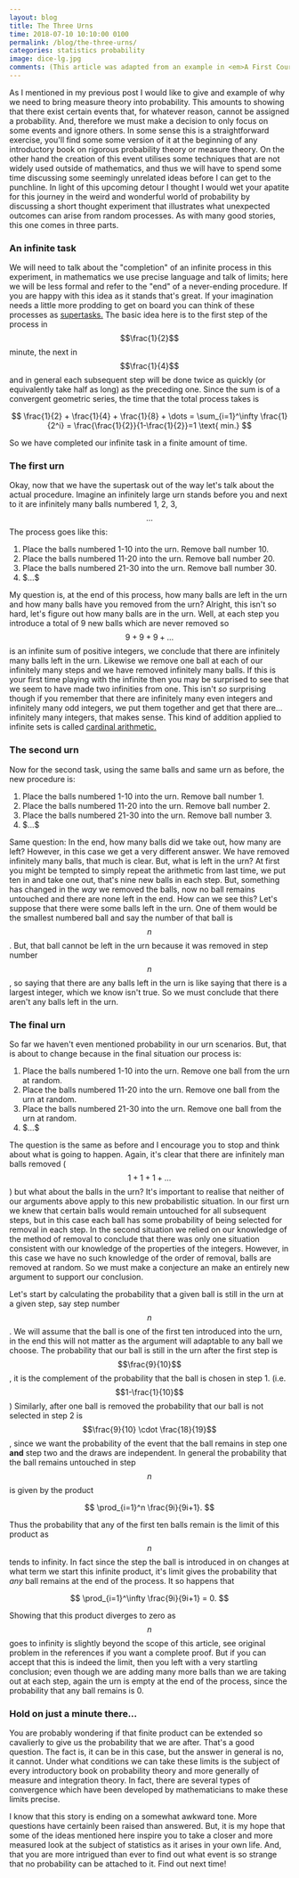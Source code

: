 ```yaml
---
layout: blog
title: The Three Urns
time: 2018-07-10 10:10:00 0100
permalink: /blog/the-three-urns/
categories: statistics probability
image: dice-lg.jpg
comments: (This article was adapted from an example in <em>A First Course in Probability</em> by Dr. Sheldon Ross.)
---
```


As I mentioned in my previous post I would like to give and example of why we need to bring measure theory into probability. This amounts to showing that there exist certain events that, for whatever reason, cannot be assigned a probability. And, therefore we must make a decision to only focus on some events and ignore others. In some sense this is a straightforward exercise, you'll find some some version of it at the beginning of any introductory book on rigorous probability theory or measure theory. On the other hand the creation of this event utilises some techniques that are not widely used outside of mathematics, and thus we will have to spend some time discussing some seemingly unrelated ideas before I can get to the punchline. In light of this upcoming detour I thought I would wet your apatite for this journey in the weird and wonderful world of probability by discussing a short thought experiment that illustrates what unexpected outcomes can arise from random processes. As with many good stories, this one comes in three parts.

### An infinite task

We will need to talk about the "completion" of an infinite process in this experiment, in mathematics we use precise language and talk of limits; here we will be less formal and refer to the "end" of a never-ending procedure. If you are happy with this idea as it stands that's great. If your imagination needs a little more prodding to get on board you can think of these processes as [supertasks.][1] The basic idea here is to the first step of the process in $$\frac{1}{2}$$ minute, the next in $$\frac{1}{4}$$ and in general each subsequent step will be done twice as quickly (or equivalently take half as long) as the preceding one. Since the sum is of a convergent geometric series, the time that the total process takes is


$$
\frac{1}{2} + \frac{1}{4} + \frac{1}{8} + \dots = \sum_{i=1}^\infty \frac{1}{2^i} = \frac{\frac{1}{2}}{1-\frac{1}{2}}=1 \text{ min.}
$$

So we have completed our infinite task in a finite amount of time. 

### The first urn

Okay, now that we have the supertask out of the way let's talk about the actual procedure. Imagine an infinitely large urn stands before you and next to it are infinitely many balls numbered 1, 2, 3, $$\dots$$ The process goes like this:

1. Place the balls numbered 1-10 into the urn. Remove ball number 10.
1. Place the balls numbered 11-20 into the urn. Remove ball number 20.
1. Place the balls numbered 21-30 into the urn. Remove ball number 30.
1. \$$\dots\$$

My question is, at the end of this process, how many balls are left in the urn and how many balls have you removed from the urn? Alright, this isn't so hard, let's figure out how many balls are in the urn. Well, at each step you introduce a total of 9 new balls which are never removed so $$9+9+9+ \dots$$ is an infinite sum of positive integers, we conclude that there are infinitely many balls left in the urn. Likewise we remove one ball at each of our infinitely many steps and we have removed infinitely many balls. If this is your first time playing with the infinite then you may be surprised to see that we seem to have made two infinities from one. This isn't *so* surprising though if you remember that there are infinitely many even integers and infinitely many odd integers, we put them together and get that there are... infinitely many integers, that makes sense. This kind of addition applied to infinite sets is called [cardinal arithmetic.][2]

### The second urn

Now for the second task, using the same balls and same urn as before, the new procedure is:

1. Place the balls numbered 1-10 into the urn. Remove ball number 1.
1. Place the balls numbered 11-20 into the urn. Remove ball number 2.
1. Place the balls numbered 21-30 into the urn. Remove ball number 3.
1. \$$\dots\$$

Same question: In the end, how many balls did we take out, how many are left? However, in this case we get a very different answer. We have removed infinitely many balls, that much is clear. But, what is left in the urn? At first you might be tempted to simply repeat the arithmetic from last time, we put ten in and take one out, that's nine new balls in each step. But, something has changed in the *way* we removed the balls, now no ball remains untouched and there are none left in the end. How can we see this? Let's suppose that there were some balls left in the urn. One of them would be the smallest numbered ball and say the number of that ball is $$n$$. But, that ball cannot be left in the urn because it was removed in step number $$n$$, so saying that there are any balls left in the urn is like saying that there is a largest integer, which we know isn't true. So we must conclude that there aren't any  balls left in the urn.

### The final urn

So far we haven't even mentioned probability in our urn scenarios. But, that is about to change because in the final situation our process is:

1. Place the balls numbered 1-10 into the urn. Remove one ball from the urn at random.
1. Place the balls numbered 11-20 into the urn. Remove one ball from the urn at random.
1. Place the balls numbered 21-30 into the urn. Remove one ball from the urn at random.
1. \$$\dots\$$

The question is the same as before and I encourage you to stop and think about what is going to happen. Again, it's clear that there are infinitely man balls removed ($$1+1+1+\dots$$) but what about the balls in the urn? It's important to realise that neither of our arguments above apply to this new probabilistic situation. In our first urn we knew that certain balls would remain untouched for all subsequent steps, but in this case each ball has some probability of being selected for removal in each step. In the second situation we relied on our knowledge of the method of removal to conclude that there was only one situation consistent with our knowledge of the properties of the integers. However, in this case we have no such knowledge of the order of removal, balls are removed at random. So we must make a conjecture an make an entirely new argument to support our conclusion.

Let's start by calculating the probability that a given ball is still in the urn at a given step, say step number $$n$$. We will assume that the ball is one of the first ten introduced into the urn, in the end this will not matter as the argument will adaptable to any ball we choose. The probability that our ball is still in the urn after the first step is $$\frac{9}{10}$$, it is the complement of the probability that the ball is chosen in step 1. (i.e. $$1-\frac{1}{10}$$) Similarly, after one ball is removed the probability that our ball is not selected in step 2 is $$\frac{9}{10} \cdot \frac{18}{19}$$, since we want the probability of the event that the ball remains in step one **and** step two and the draws are independent. In general the probability that the ball remains untouched in step $$n$$ is given by the product

$$
\prod_{i=1}^n \frac{9i}{9i+1}.
$$

Thus the probability that any of the first ten balls remain is the limit of this product as $$n$$ tends to infinity. In fact since the step the ball is introduced in on changes at what term we start this infinite product, it's limit gives the probability that *any* ball remains at the end of the process. It so happens that

$$
\prod_{i=1}^\infty \frac{9i}{9i+1} = 0.
$$

Showing that this product diverges to zero as $$n$$ goes to infinity is slightly beyond the scope of this article, see original problem in the references if you want a complete proof. But if you can accept that this is indeed the limit, then you left with a very startling conclusion; even though we are adding many more balls than we are taking out at each step, again the urn is empty at the end of the process, since the probability that any ball remains is 0.

### Hold on just a minute there...

You are probably wondering if that finite product can be extended so cavalierly to give us the probability that we are after. That's a good question. The fact is, it can be in this case, but the answer in general is no, it cannot. Under what conditions we can take these limits is the subject of every introductory book on probability theory and more generally of measure and integration theory. In fact, there are several types of convergence which have been developed by mathematicians to make these limits precise.

I know that this story is ending on a somewhat awkward tone. More questions have certainly been raised than answered. But, it is my hope that some of the ideas mentioned here inspire you to take a closer and more measured look at the subject of statistics as it arises in your own life. And, that you are more intrigued than ever to find out what event is so strange that no probability can be attached to it. Find out next time!
 

[1]: https://en.wikipedia.org/wiki/Supertask
[2]: https://en.wikipedia.org/wiki/Cardinal_number#Cardinal_arithmetic
